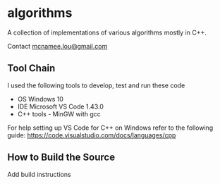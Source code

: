 # algorithms
A collection of implementations of various algorithms mostly in C++.

Contact mcnamee.lou@gmail.com

## Tool Chain
I used the following tools to develop, test and run these code
* OS Windows 10
* IDE Microsoft VS Code 1.43.0
* C++ tools - MinGW with gcc 

For help setting up VS Code for C++ on Windows refer to the following guide: https://code.visualstudio.com/docs/languages/cpp

## How to Build the Source

<TODO>Add build instructions </TODO>
 